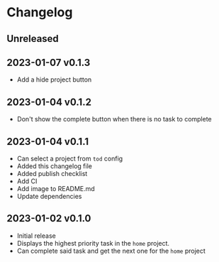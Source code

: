 # Changelog

## Unreleased

## 2023-01-07 v0.1.3

- Add a hide project button

## 2023-01-04 v0.1.2

- Don't show the complete button when there is no task to complete

## 2023-01-04 v0.1.1

- Can select a project from `tod` config
- Added this changelog file
- Added publish checklist
- Add CI
- Add image to README.md
- Update dependencies

## 2023-01-02 v0.1.0

- Initial release
- Displays the highest priority task in the `home` project.
- Can complete said task and get the next one for the `home` project
